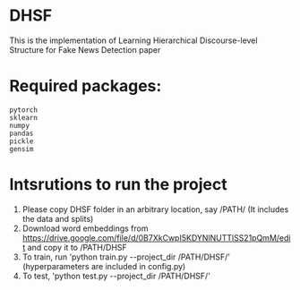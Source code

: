 # DHSF
This is the implementation of  Learning Hierarchical Discourse-level Structure for Fake News Detection paper 

# Required packages:
    pytorch
    sklearn
    numpy
    pandas
    pickle
    gensim

# Intsrutions to run the project
1. Please copy  DHSF folder in an arbitrary location, say /PATH/ (It includes the data and splits)
2. Download word embeddings from https://drive.google.com/file/d/0B7XkCwpI5KDYNlNUTTlSS21pQmM/edit and copy it to /PATH/DHSF
3. To train, run 'python train.py --project_dir /PATH/DHSF/' (hyperparameters are included in config.py)
4. To test, 'python test.py --project_dir /PATH/DHSF/' 



